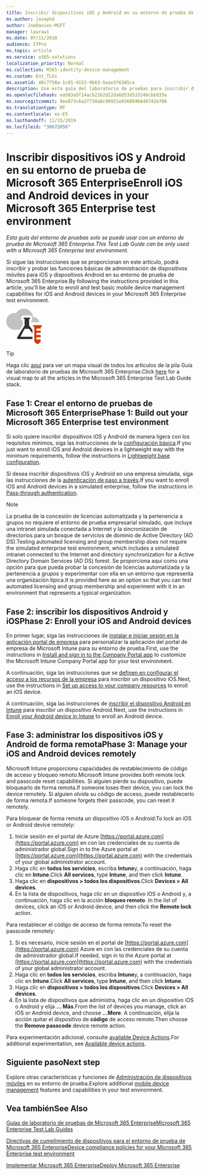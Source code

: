 ```yaml
---
title: Inscribir dispositivos iOS y Android en su entorno de prueba de Microsoft 365 Enterprise
ms.author: josephd
author: JoeDavies-MSFT
manager: laurawi
ms.date: 07/11/2018
audience: ITPro
ms.topic: article
ms.service: o365-solutions
localization_priority: Normal
ms.collection: M365-identity-device-management
ms.custom: Ent_TLGs
ms.assetid: 49c7758a-1c01-4153-9b63-5eae3f6305ce
description: Use esta guía del laboratorio de pruebas para inscribir dispositivos en el entorno de prueba de Microsoft 365 y administrarlos de forma remota.
ms.openlocfilehash: ea583a5f14acb2162d22da6d53d533246cbb035e
ms.sourcegitcommit: 9ee873c6a2f738a0c99921e036894b646742e706
ms.translationtype: MT
ms.contentlocale: es-ES
ms.lasthandoff: 11/15/2019
ms.locfileid: "38672656"
---
```

# <a name="enroll-ios-and-android-devices-in-your-microsoft-365-enterprise-test-environment"></a><span data-ttu-id="820f8-103">Inscribir dispositivos iOS y Android en su entorno de prueba de Microsoft 365 Enterprise</span><span class="sxs-lookup"><span data-stu-id="820f8-103">Enroll iOS and Android devices in your Microsoft 365 Enterprise test environment</span></span>

<span data-ttu-id="820f8-104">*Esta guía del entorno de pruebas solo se puede usar con un entorno de prueba de Microsoft 365 Enterprise.*</span><span class="sxs-lookup"><span data-stu-id="820f8-104">*This Test Lab Guide can be only used with a Microsoft 365 Enterprise test environment.*</span></span>

<span data-ttu-id="820f8-105">Si sigue las instrucciones que se proporcionan en este artículo, podrá inscribir y probar las funciones básicas de administración de dispositivos móviles para iOS y dispositivos Android en su entorno de prueba de Microsoft 365 Enterprise.</span><span class="sxs-lookup"><span data-stu-id="820f8-105">By following the instructions provided in this article, you'll be able to enroll and test basic mobile device management capabilities for iOS and Android devices in your Microsoft 365 Enterprise test environment.</span></span>

![Guías del entorno de pruebas para la nube de Microsoft](media/m365-enterprise-test-lab-guides/cloud-tlg-icon.png)
  
> [!TIP]
> <span data-ttu-id="820f8-107">Haga clic [aquí](media/m365-enterprise-test-lab-guides/Microsoft365EnterpriseTLGStack.pdf) para ver un mapa visual de todos los artículos de la pila Guía de laboratorio de pruebas de Microsoft 365 Enterprise.</span><span class="sxs-lookup"><span data-stu-id="820f8-107">Click [here](media/m365-enterprise-test-lab-guides/Microsoft365EnterpriseTLGStack.pdf) for a visual map to all the articles in the Microsoft 365 Enterprise Test Lab Guide stack.</span></span>

## <a name="phase-1-build-out-your-microsoft-365-enterprise-test-environment"></a><span data-ttu-id="820f8-108">Fase 1: Crear el entorno de pruebas de Microsoft 365 Enterprise</span><span class="sxs-lookup"><span data-stu-id="820f8-108">Phase 1: Build out your Microsoft 365 Enterprise test environment</span></span>

<span data-ttu-id="820f8-109">Si solo quiere inscribir dispositivos iOS y Android de manera ligera con los requisitos mínimos, siga las instrucciones de la [configuración básica](lightweight-base-configuration-microsoft-365-enterprise.md).</span><span class="sxs-lookup"><span data-stu-id="820f8-109">If you just want to enroll iOS and Android devices in a lightweight way with the minimum requirements, follow the instructions in [Lightweight base configuration](lightweight-base-configuration-microsoft-365-enterprise.md).</span></span>
  
<span data-ttu-id="820f8-110">Si desea inscribir dispositivos iOS y Android en una empresa simulada, siga las instrucciones de la [autenticación de paso a través](pass-through-auth-m365-ent-test-environment.md).</span><span class="sxs-lookup"><span data-stu-id="820f8-110">If you want to enroll iOS and Android devices in a simulated enterprise, follow the instructions in [Pass-through authentication](pass-through-auth-m365-ent-test-environment.md).</span></span>
  
> [!NOTE]
> <span data-ttu-id="820f8-111">La prueba de la concesión de licencias automatizada y la pertenencia a grupos no requiere el entorno de prueba empresarial simulado, que incluye una intranet simulada conectada a Internet y la sincronización de directorios para un bosque de servicios de dominio de Active Directory (AD DS).</span><span class="sxs-lookup"><span data-stu-id="820f8-111">Testing automated licensing and group membership does not require the simulated enterprise test environment, which includes a simulated intranet connected to the Internet and directory synchronization for a Active Directory Domain Services (AD DS) forest.</span></span> <span data-ttu-id="820f8-112">Se proporciona aquí como una opción para que pueda probar la concesión de licencias automatizada y la pertenencia a grupos y experimentar con ella en un entorno que representa una organización típica.</span><span class="sxs-lookup"><span data-stu-id="820f8-112">It is provided here as an option so that you can test automated licensing and group membership and experiment with it in an environment that represents a typical organization.</span></span> 
>  

## <a name="phase-2-enroll-your-ios-and-android-devices"></a><span data-ttu-id="820f8-113">Fase 2: inscribir los dispositivos Android y iOS</span><span class="sxs-lookup"><span data-stu-id="820f8-113">Phase 2: Enroll your iOS and Android devices</span></span>

<span data-ttu-id="820f8-114">En primer lugar, siga las instrucciones de [instalar e iniciar sesión en la aplicación portal de empresa](https://docs.microsoft.com/intune-user-help/install-and-sign-in-to-the-intune-company-portal-app-ios) para personalizar la aplicación del portal de empresa de Microsoft Intune para su entorno de prueba.</span><span class="sxs-lookup"><span data-stu-id="820f8-114">First, use the instructions in [Install and sign in to the Company Portal app](https://docs.microsoft.com/intune-user-help/install-and-sign-in-to-the-intune-company-portal-app-ios) to customize the Microsoft Intune Company Portal app for your test environment.</span></span>

<span data-ttu-id="820f8-115">A continuación, siga las instrucciones que se [definen en configurar el acceso a los recursos de la empresa](https://docs.microsoft.com/intune-user-help/enroll-your-device-in-intune-ios) para inscribir un dispositivo iOS.</span><span class="sxs-lookup"><span data-stu-id="820f8-115">Next, use the instructions in [Set up access to your company resources](https://docs.microsoft.com/intune-user-help/enroll-your-device-in-intune-ios) to enroll an iOS device.</span></span>

<span data-ttu-id="820f8-116">A continuación, siga las instrucciones de [inscribir el dispositivo Android en Intune](https://docs.microsoft.com/intune-user-help/enroll-your-device-in-intune-android) para inscribir un dispositivo Android.</span><span class="sxs-lookup"><span data-stu-id="820f8-116">Next, use the instructions in [Enroll your Android device in Intune](https://docs.microsoft.com/intune-user-help/enroll-your-device-in-intune-android) to enroll an Android device.</span></span>

## <a name="phase-3-manage-your-ios-and-android-devices-remotely"></a><span data-ttu-id="820f8-117">Fase 3: administrar los dispositivos iOS y Android de forma remota</span><span class="sxs-lookup"><span data-stu-id="820f8-117">Phase 3: Manage your iOS and Android devices remotely</span></span>

<span data-ttu-id="820f8-118">Microsoft Intune proporciona capacidades de restablecimiento de código de acceso y bloqueo remoto.</span><span class="sxs-lookup"><span data-stu-id="820f8-118">Microsoft Intune provides both remote lock and passcode reset capabilities.</span></span> <span data-ttu-id="820f8-119">Si alguien pierde su dispositivo, puede bloquearlo de forma remota.</span><span class="sxs-lookup"><span data-stu-id="820f8-119">If someone loses their device, you can lock the device remotely.</span></span> <span data-ttu-id="820f8-120">Si alguien olvida su código de acceso, puede restablecerlo de forma remota.</span><span class="sxs-lookup"><span data-stu-id="820f8-120">If someone forgets their passcode, you can reset it remotely.</span></span>
  
<span data-ttu-id="820f8-121">Para bloquear de forma remota un dispositivo iOS o Android:</span><span class="sxs-lookup"><span data-stu-id="820f8-121">To lock an iOS or Android device remotely:</span></span>

1. <span data-ttu-id="820f8-122">Inicie sesión en el portal de Azure [https://portal.azure.com](https://portal.azure.com) en con las credenciales de su cuenta de administrador global.</span><span class="sxs-lookup"><span data-stu-id="820f8-122">Sign in to the Azure portal at [https://portal.azure.com](https://portal.azure.com) with the credentials of your global administrator account.</span></span>
2. <span data-ttu-id="820f8-123">Haga clic en **todos los servicios**, escriba **Intune**y, a continuación, haga clic en **Intune**.</span><span class="sxs-lookup"><span data-stu-id="820f8-123">Click **All services**, type **Intune**, and then click **Intune**.</span></span>
3. <span data-ttu-id="820f8-124">Haga clic en **dispositivos > todos los dispositivos**.</span><span class="sxs-lookup"><span data-stu-id="820f8-124">Click **Devices > All devices**.</span></span>
4. <span data-ttu-id="820f8-125">En la lista de dispositivos, haga clic en un dispositivo iOS o Android y, a continuación, haga clic en la acción **bloqueo remoto** .</span><span class="sxs-lookup"><span data-stu-id="820f8-125">In the list of devices, click an iOS or Android device, and then click the **Remote lock** action.</span></span>

    
<span data-ttu-id="820f8-126">Para restablecer el código de acceso de forma remota:</span><span class="sxs-lookup"><span data-stu-id="820f8-126">To reset the passcode remotely:</span></span>

1. <span data-ttu-id="820f8-127">Si es necesario, inicie sesión en el portal de [https://portal.azure.com](https://portal.azure.com) Azure en con las credenciales de su cuenta de administrador global.</span><span class="sxs-lookup"><span data-stu-id="820f8-127">If needed, sign in to the Azure portal at [https://portal.azure.com](https://portal.azure.com) with the credentials of your global administrator account.</span></span>
2. <span data-ttu-id="820f8-128">Haga clic en **todos los servicios**, escriba **Intune**y, a continuación, haga clic en **Intune**.</span><span class="sxs-lookup"><span data-stu-id="820f8-128">Click **All services**, type **Intune**, and then click **Intune**.</span></span>
3. <span data-ttu-id="820f8-129">Haga clic en **dispositivos > todos los dispositivos**.</span><span class="sxs-lookup"><span data-stu-id="820f8-129">Click **Devices > All devices**.</span></span>
4. <span data-ttu-id="820f8-130">En la lista de dispositivos que administra, haga clic en un dispositivo iOS o Android y elija **... Más**.</span><span class="sxs-lookup"><span data-stu-id="820f8-130">From the list of devices you manage, click an iOS or Android device, and choose **...More**.</span></span> <span data-ttu-id="820f8-131">A continuación, elija la acción quitar el dispositivo de **código** de acceso remoto.</span><span class="sxs-lookup"><span data-stu-id="820f8-131">Then choose the **Remove passcode** device remote action.</span></span>

<span data-ttu-id="820f8-132">Para experimentación adicional, consulte [available Device Actions](https://docs.microsoft.com/intune/device-management#available-device-actions).</span><span class="sxs-lookup"><span data-stu-id="820f8-132">For additional experimentation, see [Available device actions](https://docs.microsoft.com/intune/device-management#available-device-actions).</span></span>

    
## <a name="next-step"></a><span data-ttu-id="820f8-133">Siguiente paso</span><span class="sxs-lookup"><span data-stu-id="820f8-133">Next step</span></span>

<span data-ttu-id="820f8-134">Explore otras características y funciones de [Administración de dispositivos móviles](m365-enterprise-test-lab-guides.md#mobile-device-management) en su entorno de prueba.</span><span class="sxs-lookup"><span data-stu-id="820f8-134">Explore additional [mobile device management](m365-enterprise-test-lab-guides.md#mobile-device-management) features and capabilities in your test environment.</span></span>

## <a name="see-also"></a><span data-ttu-id="820f8-135">Vea también</span><span class="sxs-lookup"><span data-stu-id="820f8-135">See Also</span></span>

[<span data-ttu-id="820f8-136">Guías de laboratorio de pruebas de Microsoft 365 Enterprise</span><span class="sxs-lookup"><span data-stu-id="820f8-136">Microsoft 365 Enterprise Test Lab Guides</span></span>](m365-enterprise-test-lab-guides.md)
  
[<span data-ttu-id="820f8-137">Directivas de cumplimiento de dispositivos para el entorno de prueba de Microsoft 365 Enterprise</span><span class="sxs-lookup"><span data-stu-id="820f8-137">Device compliance policies for your Microsoft 365 Enterprise test environment</span></span>](mam-policies-for-your-microsoft-365-enterprise-dev-test-environment.md)
  
[<span data-ttu-id="820f8-138">Implementar Microsoft 365 Enterprise</span><span class="sxs-lookup"><span data-stu-id="820f8-138">Deploy Microsoft 365 Enterprise</span></span>](deploy-microsoft-365-enterprise.md)

